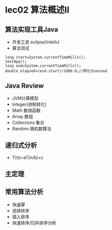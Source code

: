 # lec02 算法概述II

## 算法实现工具Java
- 开发工具 eclipse/IntelliJ
- 算法测试
```
long start=System.currentTimeMills();
testApp();
long end=System.currentTimeMills();
double elapsed=(end-start)/1000.0;//转化为second
```

## Java Review
- JVM计算模型
- Integer(进制转化)
- Math 数值函数
- Array 数组
- Collections 集合
- Random 随机数算法

## 递归式分析
- T(n)=aT(n/b)+c


## 主定理

## 常用算法分析
- 快速幂
- 选择排序
- 插入排序
- 快速排序/归并排序分析





